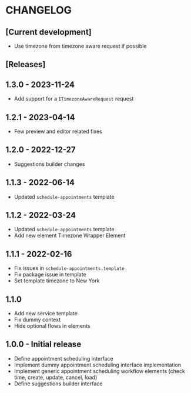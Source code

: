 # CHANGELOG

## [Current development]

* Use timezone from timezone aware request if possible

## [Releases]

## 1.3.0 - 2023-11-24

* Add support for a `ITimezoneAwareRequest` request

## 1.2.1 - 2023-04-14

* Few preview and editor related fixes

## 1.2.0 - 2022-12-27

* Suggestions builder changes

## 1.1.3 - 2022-06-14

* Updated `schedule-appointments` template

## 1.1.2 - 2022-03-24

* Updated `schedule-appointments` template
* Add new element Timezone Wrapper Element 

## 1.1.1 - 2022-02-16

* Fix issues in `schedule-appointments.template`
* Fix package issue in template
* Set template timezone to New York

## 1.1.0

* Add new service template
* Fix dummy context
* Hide optional flows in elements

## 1.0.0 - Initial release

* Define appointment scheduling interface
* Implement dummy appointment scheduling interface implementation
* Implement generic appointment scheduling workflow elements (check time, create, update, cancel, load)
* Define suggestions builder interface
